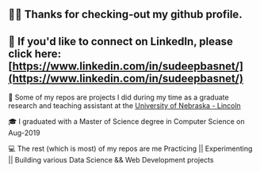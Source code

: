 ## 🙏🏻 Thanks for checking-out my github profile.

## 🤝 If you'd like to connect on LinkedIn, please click here: [https://www.linkedin.com/in/sudeepbasnet/](https://www.linkedin.com/in/sudeepbasnet/) 

🏫 Some of my repos are projects I did during my time as a graduate research and teaching assistant at the [University of Nebraska - Lincoln](https://www.unl.edu/)

🎓 I graduated with a Master of Science degree in Computer Science on Aug-2019

💻 The rest (which is most) of my repos are me Practicing || Experimenting || Building various Data Science && Web Development projects


